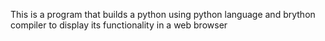 This is a program that builds a python using python language and brython compiler to display its functionality in a web browser